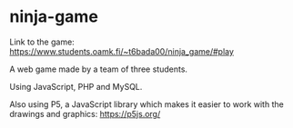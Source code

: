 # ninja-game
Link to the game: https://www.students.oamk.fi/~t6bada00/ninja_game/#play

A web game made by a team of three students.

Using JavaScript, PHP and MySQL.

Also using P5, a JavaScript library which makes it easier to work with the drawings and graphics: https://p5js.org/
